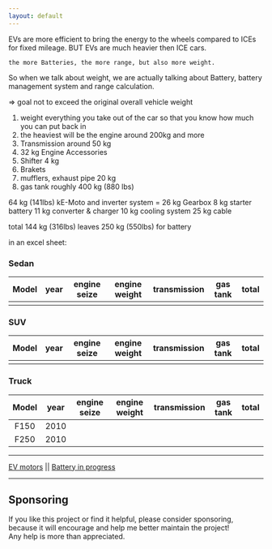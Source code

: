 ```yaml
---
layout: default
---
```


EVs are more efficient to bring the energy to the wheels compared to ICEs
for fixed mileage. 
BUT
EVs are much heavier then ICE cars.

``
  the more Batteries, the more range, but also more weight.
``

So when we talk about weight, we are actually talking about 
Battery, battery management system and range calculation.

=> goal not to exceed the original overall vehicle weight

1. weight everything you take out of the car so that you know
how much you can put back in
2. the heaviest will be the engine around 200kg and more
3. Transmission around 50 kg
4. 32 kg Engine Accessories
5. Shifter 4 kg
6. Brakets
7. mufflers, exhaust pipe 20 kg
8. gas tank roughly 400 kg (880 lbs)

 64 kg (141lbs) kE-Moto and inverter system =
26 kg Gearbox
8 kg starter battery 
11 kg converter & charger
10 kg cooling system 
25 kg cable

total 144 kg (316lbs)
leaves 250 kg (550lbs) for battery

in an excel sheet: 

### Sedan

| Model | year | engine seize |  engine weight | transmission | gas tank | total | 
|:------:|:------:|:------:|:------:|:------:|:------:|:------:|
|  |  |  |  |  |  | |


### SUV

| Model | year | engine seize |  engine weight | transmission | gas tank | total | 
|:------:|:------:|:------:|:------:|:------:|:------:|:------:|
|  |  |  |  |  |  | |


### Truck

| Model | year | engine seize |  engine weight | transmission | gas tank | total | 
|:------:|:------:|:------:|:------:|:------:|:------:|:------:|
| F150 | 2010 |  |  |  |  | |
| F250 | 2010 |  |  |  |  | |


***

[EV motors](./evEngine.md) || [Battery in progress](./batteries.md) 

***

## Sponsoring

If you like this project or find it helpful, please consider sponsoring, <br>
because it will encourage and help me better maintain the project! <br>
Any help is more than appreciated. 

